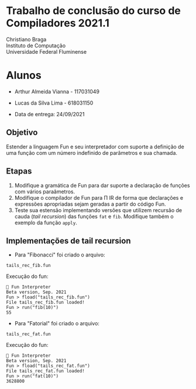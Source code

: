 # Trabalho de conclusão do curso de Compiladores 2021.1

Christiano Braga  
Instituto de Computação  
Universidade Federal Fluminense

# Alunos
- Arthur Almeida Vianna - 117031049
- Lucas da Silva Lima - 618031150

- Data de entrega: 24/09/2021

## Objetivo

Estender a linguagem Fun e seu interpretador com suporte a definição
de uma função com um número indefinido de parâmetros e sua chamada.

## Etapas

1. Modifique a gramática de Fun para dar suporte a declaração de
   funções com vários paraâmetros.
2. Modifique o compilador de Fun para Π IR de forma que declarações e
   expressões apropriadas sejam geradas a partir do código Fun.
3. Teste sua estensão implementando versões que utilizem recursão de
   cauda (_tail recursion_) das funções ```fat``` e ```fib```. Modifique também o
   exemplo da função ```apply```.
   
## Implementações de tail recursion

- Para "Fibonacci" foi criado o arquivo:

```
tails_rec_fib.fun
```

Execução do fun:

```
🎉 Fun Interpreter
Beta version, Sep. 2021
Fun > fload("tails_rec_fib.fun") 
File tails_rec_fib.fun loaded!
Fun > run("fib(10)")
55
```

- Para "Fatorial" foi criado o arquivo:

```
tails_rec_fat.fun
```

Execução do fun:

```
🎉 Fun Interpreter
Beta version, Sep. 2021
Fun > fload("tails_rec_fat.fun") 
File tails_rec_fat.fun loaded!
Fun > run("fat(10)")
3628800
```
